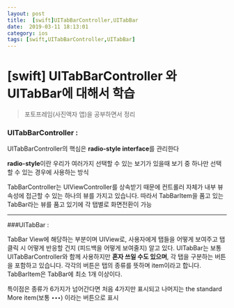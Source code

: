 ```yaml
---
layout: post
title:  [swift]UITabBarController,UITabBar
date:  2019-03-11 18:13:01
category: ios
tags: [swift,UITabBarController,UITabBar]
---
```


# [swift] UITabBarController 와 UITabBar에 대해서 학습

> 포토프레임(사진액자 앱)을 공부하면서 정리



### UITabBarController : 

UITabBarController의 핵심은 **radio-style interface**를 관리한다

**radio-style**이란 우리가 여러가지 선택할 수 있는 보기가 있을때 보기 중 하나만 선택할 수 있는 경우에 사용하는 방식

TabBarController는 UIViewController를 상속받기 때문에 컨트롤러 자체가 내부 뷰 속성에 접근할 수 있는 하나의 뷰를 가지고 있습니다. 따라서 TabBarItem을 품고 있는 TabBar라는 뷰를 품고 있기에 각 탭별로 화면전환이 가능

****

###UITabBar : 

TabBar View에 해당하는 부분이며 UIView로, 사용자에게 탭들을 어떻게 보여주고 탭 클릭 시 어떻게 반응할 건지 (피드백을 어떻게 보여줄지) 알고 있다.
UITabBar는 보통 UITabBarController와 함께 사용하지만 **혼자 쓰일 수도 있으며**, 각 탭을 구분하는 버튼을 포함하고 있습니다. 각각의 버튼은 탭의 종류를 뜻하며 item이라고 합니다. TabBarItem은 TabBar에 최소 1개 이상이다.

특이점은 종류가 6가지가 넘어간다면 처음 4가지만 표시되고 나머지는 the standard More item(보통 `∙∙∙`) 이라는 버튼으로 표시